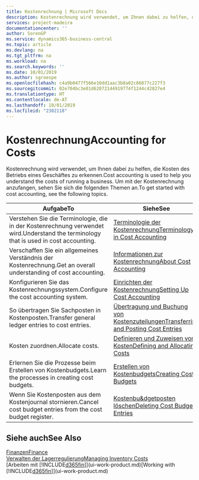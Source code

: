 ```yaml
---
title: Kostenrechnung | Microsoft Docs
description: Kostenrechnung wird verwendet, um Ihnen dabei zu helfen, die Kosten des Betriebs eines Geschäftes zu erkennen. Um mit der Kostenrechnung anzufangen, sehen Sie sich die folgenden Themen an.
services: project-madeira
documentationcenter: ''
author: SorenGP
ms.service: dynamics365-business-central
ms.topic: article
ms.devlang: na
ms.tgt_pltfrm: na
ms.workload: na
ms.search.keywords: ''
ms.date: 10/01/2019
ms.author: sgroespe
ms.openlocfilehash: c4a9b0477f566e10dd1aac3b8a02c86877c227f3
ms.sourcegitcommit: 02e704bc3e01d62072144919774f1244c42827e4
ms.translationtype: HT
ms.contentlocale: de-AT
ms.lasthandoff: 10/01/2019
ms.locfileid: "2302118"
---
```

# <a name="accounting-for-costs"></a><span data-ttu-id="4c82f-104">Kostenrechnung</span><span class="sxs-lookup"><span data-stu-id="4c82f-104">Accounting for Costs</span></span>
<span data-ttu-id="4c82f-105">Kostenrechnung wird verwendet, um Ihnen dabei zu helfen, die Kosten des Betriebs eines Geschäftes zu erkennen.</span><span class="sxs-lookup"><span data-stu-id="4c82f-105">Cost accounting is used to help you understand the costs of running a business.</span></span> <span data-ttu-id="4c82f-106">Um mit der Kostenrechnung anzufangen, sehen Sie sich die folgenden Themen an.</span><span class="sxs-lookup"><span data-stu-id="4c82f-106">To get started with cost accounting, see the following topics.</span></span>  

|<span data-ttu-id="4c82f-107">Aufgabe</span><span class="sxs-lookup"><span data-stu-id="4c82f-107">To</span></span>|<span data-ttu-id="4c82f-108">Siehe</span><span class="sxs-lookup"><span data-stu-id="4c82f-108">See</span></span>|  
|--------|---------|  
|<span data-ttu-id="4c82f-109">Verstehen Sie die Terminologie, die in der Kostenrechnung verwendet wird.</span><span class="sxs-lookup"><span data-stu-id="4c82f-109">Understand the terminology that is used in cost accounting.</span></span>|[<span data-ttu-id="4c82f-110">Terminologie der Kostenrechnung</span><span class="sxs-lookup"><span data-stu-id="4c82f-110">Terminology in Cost Accounting</span></span>](finance-terminology-in-cost-accounting.md)|  
|<span data-ttu-id="4c82f-111">Verschaffen Sie ein allgemeines Verständnis der Kostenrechnung.</span><span class="sxs-lookup"><span data-stu-id="4c82f-111">Get an overall understanding of cost accounting.</span></span>|[<span data-ttu-id="4c82f-112">Informationen zur Kostenrechnung</span><span class="sxs-lookup"><span data-stu-id="4c82f-112">About Cost Accounting</span></span>](finance-about-cost-accounting.md)|  
|<span data-ttu-id="4c82f-113">Konfigurieren Sie das Kostenrechnungssystem.</span><span class="sxs-lookup"><span data-stu-id="4c82f-113">Configure the cost accounting system.</span></span>|[<span data-ttu-id="4c82f-114">Einrichten der Kostenrechnung</span><span class="sxs-lookup"><span data-stu-id="4c82f-114">Setting Up Cost Accounting</span></span>](finance-set-up-cost-accounting.md)|  
|<span data-ttu-id="4c82f-115">So übertragen Sie Sachposten in Kostenposten.</span><span class="sxs-lookup"><span data-stu-id="4c82f-115">Transfer general ledger entries to cost entries.</span></span>|[<span data-ttu-id="4c82f-116">Übertragung und Buchung von Kostenzuteilungen</span><span class="sxs-lookup"><span data-stu-id="4c82f-116">Transferring and Posting Cost Entries</span></span>](finance-transfer-and-post-cost-entries.md)|  
|<span data-ttu-id="4c82f-117">Kosten zuordnen.</span><span class="sxs-lookup"><span data-stu-id="4c82f-117">Allocate costs.</span></span>|[<span data-ttu-id="4c82f-118">Definieren und Zuweisen von Kosten</span><span class="sxs-lookup"><span data-stu-id="4c82f-118">Defining and Allocating Costs</span></span>](finance-define-and-allocate-costs.md)|  
|<span data-ttu-id="4c82f-119">Erlernen Sie die Prozesse beim Erstellen von Kostenbudgets.</span><span class="sxs-lookup"><span data-stu-id="4c82f-119">Learn the processes in creating cost budgets.</span></span>|[<span data-ttu-id="4c82f-120">Erstellen von Kostenbudgets</span><span class="sxs-lookup"><span data-stu-id="4c82f-120">Creating Cost Budgets</span></span>](finance-create-cost-budgets.md)|
|<span data-ttu-id="4c82f-121">Wenn Sie Kostenposten aus dem Kostenjournal stornieren.</span><span class="sxs-lookup"><span data-stu-id="4c82f-121">Cancel cost budget entries from the cost budget register.</span></span>|[<span data-ttu-id="4c82f-122">Kostenbu&dgetposten löschen</span><span class="sxs-lookup"><span data-stu-id="4c82f-122">Deleting Cost Budget Entries</span></span>](finance-how-to-delete-cost-budget-entries.md)| 


## <a name="see-also"></a><span data-ttu-id="4c82f-123">Siehe auch</span><span class="sxs-lookup"><span data-stu-id="4c82f-123">See Also</span></span>  
[<span data-ttu-id="4c82f-124">Finanzen</span><span class="sxs-lookup"><span data-stu-id="4c82f-124">Finance</span></span>](finance.md)  
[<span data-ttu-id="4c82f-125">Verwalten der Lagerregulierung</span><span class="sxs-lookup"><span data-stu-id="4c82f-125">Managing Inventory Costs</span></span>](finance-manage-inventory-costs.md)  
<span data-ttu-id="4c82f-126">[Arbeiten mit [!INCLUDE[d365fin](includes/d365fin_md.md)]](ui-work-product.md)</span><span class="sxs-lookup"><span data-stu-id="4c82f-126">[Working with [!INCLUDE[d365fin](includes/d365fin_md.md)]](ui-work-product.md)</span></span>
